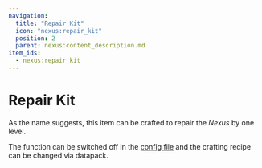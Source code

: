 ```yaml
---
navigation:
  title: "Repair Kit"
  icon: "nexus:repair_kit"
  position: 2
  parent: nexus:content_description.md
item_ids:
  - nexus:repair_kit
---
```


# Repair Kit

<ItemImage id="nexus:repair_kit" />

As the name suggests, this item can be crafted to repair the *Nexus* by one level. 

The function can be switched off in the [config file](../gamemode_configuration/server_config_options.md) and the crafting recipe can be changed via datapack.



<Recipe id="nexus:repair_kit" />

